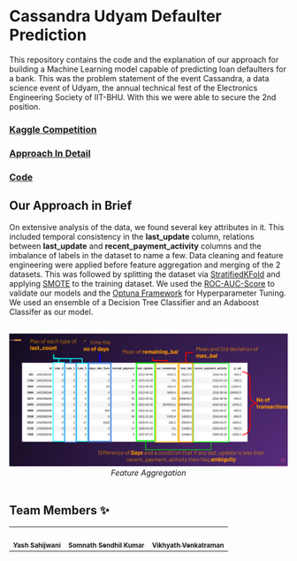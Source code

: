 # Cassandra Udyam Defaulter Prediction
This repository contains the code and the explanation of our approach for building a Machine Learning model capable of predicting loan defaulters for a bank. This was the problem statement of the event Cassandra, a data science event of Udyam, the annual technical fest of the Electronics Engineering Society of IIT-BHU. With this we were able to secure the 2nd position.

### [Kaggle Competition](https://www.kaggle.com/c/cassandra-udyam21)

### [Approach In Detail](https://docs.google.com/presentation/d/1WixdK9DOvoyJOs2eGVcu-dKVSAS83WzqBok9wT54ugM/edit?usp=sharing)

### [Code](https://github.com/Terabyte17/Cassandra-Udyam-Defaulter-Prediction/blob/main/Cassandra%20Ctrl%20Shift%20Intelligence.ipynb)

## Our Approach in Brief
On extensive analysis of the data, we found several key attributes in it. This included temporal consistency in the <b>last_update</b> column, relations between <b>last_update</b> and <b>recent_payment_activity</b> columns and the imbalance of labels in the dataset to name a few. Data cleaning and feature engineering were applied before feature aggregation and merging of the 2 datasets. This was followed by splitting the dataset via [StratifiedKFold](https://scikit-learn.org/stable/modules/generated/sklearn.model_selection.StratifiedKFold.html) and applying [SMOTE](https://machinelearningmastery.com/smote-oversampling-for-imbalanced-classification/) to the training dataset. We used the [ROC-AUC-Score](https://scikit-learn.org/stable/modules/generated/sklearn.metrics.roc_auc_score.html) to validate our models and the [Optuna Framework](https://optuna.org/) for Hyperparameter Tuning.
We used an ensemble of a Decision Tree Classifier and an Adaboost Classifer as our model.

<br>
<div align="center">
<img src="assets/img.png">
</div>
<div align="center">
<em>Feature Aggregation</em> 
</div>
<br>


## Team Members ✨

<table>
   <td align="center">
      <a href="https://github.com/Terabyte17">
         <img src="https://avatars1.githubusercontent.com/u/60649571?s=400&u=e8e56b7d722ad82052f836ca929c79216144e425&v=4" width="100px;" alt=""/>
         <br />
         <sub>
            <b>Yash Sahijwani</b>
         </sub>
      </a>
      <br />
   </td>
   <td align="center">
      <a href="https://github.com/hex-plex">
         <img src="https://avatars.githubusercontent.com/u/56990337?v=4" width="100px;" alt=""/>
         <br />
         <sub>
            <b>Somnath Sendhil Kumar</b>
         </sub>
      </a>
      <br />
   </td>
   <td align="center">
      <a href="https://github.com/Vikhyath08">
         <img src="https://avatars.githubusercontent.com/u/55887656?v=4" width="100px;" alt=""/>
         <br />
         <sub>
            <b>Vikhyath Venkatraman</b>
         </sub>
      </a>
      <br />
   </td>
</table>








